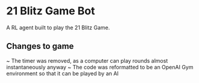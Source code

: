 # 21 Blitz Game Bot

A RL agent built to play the 21 Blitz Game.

## Changes to game

~ The timer was removed, as a computer can play rounds almost instantaneously anyway
~ The code was reformatted to be an OpenAI Gym environment so that it can be played by an AI